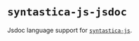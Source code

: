 # `syntastica-js-jsdoc`

Jsdoc language support for
[`syntastica-js`](https://www.npmjs.com/package/@syntastica/core).
